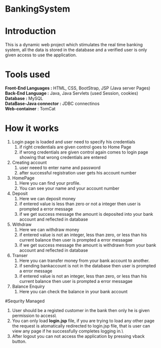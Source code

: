 # BankingSystem

# Introduction

This is a dynamic web project which stimulates the real time banking system, all the data is stored in the database and a verified user is only given access to use the application.

# Tools used

**Front-End Languages :** HTML, CSS, BootStrap, JSP (Java server Pages)\
**Back-End Language :** Java, Java Servlets (used Session, cookies)\
**Database :** MySQL\
**DataBase-Java connector :** JDBC connectinos\
**Web-container** : TomCat

# How it works

1. Login page is loaded and user need to specify his credentials
    1. if right credentials are given control goes to Home Page
    1. if wrong credentials are given control again comes to login page showing that wrong credentials are entered
1. Creating account
    1. user neeed to enter name and password
    1. after successful registration user gets his account number
1. HomePage
    1. Here you can find your profile.
    2. You can see your name and your account number
1. Deposit
    1. Here we can deposit money
    1. if entered value is less than zero or not a integer then user is prompted a error message
    1. if we get success message the amount is deposited into your bank account and reflected in database
1. Withdraw
    1. Here we can withdraw money
    1. if entered value is not an integer, less than zero, or less than his current balance then user is prompted a error messagae
    1. if we get success message the amount is withdrawn from your bank account and reflected in database
1. Transer
    1. Here you can transfer money from your bank account to another.
    1. if sending bankaccount is not in the database then user is prompted a error message
    1. if entered value is not an integer, less than zero, or less than his current balance then user is prompted a error messagae
1. Balance Enquiry
    1. Here you can check the balance in your bank account

#Sequrity Managed

1. User should be a registed customer in the bank then only he is given permission to access\
1. You can only load **login.jsp** file, if you are trying to load any other page the request is atomatically redirected to login.jsp file, that is user can view any page if he successfully completes logging in.\
1. After logout you can not access the application by pressing vback button.



